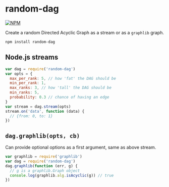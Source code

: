 # random-dag
[![NPM](https://nodei.co/npm/random-graph.png)](https://nodei.co/npm/random-graph/)

Create a random Directed Acyclic Graph as a stream or as a `graphlib` graph.

```npm install random-dag```

## Node.js streams

```js
var dag = require('random-dag')
var opts = {
  max_per_rank: 5, // how 'fat' the DAG should be
  min_per_rank: 1,
  max_ranks: 3, // how 'tall' the DAG should be
  min_ranks: 5,
  probability: 0.3 // chance of having an edge
}
var stream = dag.stream(opts)
stream.on('data', function (data) {
  // {from: 0, to: 1}
})
```

## `dag.graphlib(opts, cb)`

Can provide optional options as a first argument, same as above stream.

```js
var graphlib = require('graphlib')
var dag = require('random-dag')
dag.graphlib(function (err, g) {
  // g is a graphlib.Graph object
  console.log(graphlib.alg.isAcyclic(g)) // true
})
